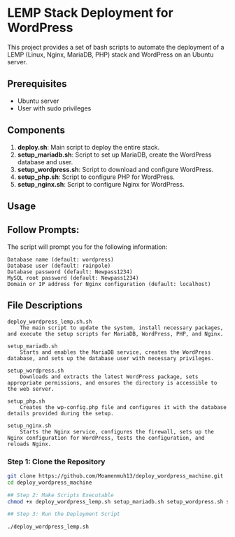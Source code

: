 # LEMP Stack Deployment for WordPress

This project provides a set of bash scripts to automate the deployment of a LEMP (Linux, Nginx, MariaDB, PHP) stack and WordPress on an Ubuntu server.

## Prerequisites

- Ubuntu server
- User with sudo privileges

## Components

1. **deploy.sh**: Main script to deploy the entire stack.
2. **setup_mariadb.sh**: Script to set up MariaDB, create the WordPress database and user.
3. **setup_wordpress.sh**: Script to download and configure WordPress.
4. **setup_php.sh**: Script to configure PHP for WordPress.
5. **setup_nginx.sh**: Script to configure Nginx for WordPress.

## Usage

## Follow Prompts: 
The script will prompt you for the following information:

    Database name (default: wordpress)
    Database user (default: rainpole)
    Database password (default: Newpass1234)
    MySQL root password (default: Newpass1234)
    Domain or IP address for Nginx configuration (default: localhost)


## File Descriptions
    deploy_wordpress_lemp.sh.sh
        The main script to update the system, install necessary packages, and execute the setup scripts for MariaDB, WordPress, PHP, and Nginx.

    setup_mariadb.sh
        Starts and enables the MariaDB service, creates the WordPress database, and sets up the database user with necessary privileges.

    setup_wordpress.sh
        Downloads and extracts the latest WordPress package, sets appropriate permissions, and ensures the directory is accessible to the web server.

    setup_php.sh
        Creates the wp-config.php file and configures it with the database details provided during the setup.

    setup_nginx.sh
        Starts the Nginx service, configures the firewall, sets up the Nginx configuration for WordPress, tests the configuration, and reloads Nginx. 
        
### Step 1: Clone the Repository

```bash
git clone https://github.com/Moamenmuh13/deploy_wordpress_machine.git
cd deploy_wordpress_machine

## Step 2: Make Scripts Executable
chmod +x deploy_wordpress_lemp.sh setup_mariadb.sh setup_wordpress.sh setup_php.sh setup_nginx.sh|

## Step 3: Run the Deployment Script

./deploy_wordpress_lemp.sh
```

